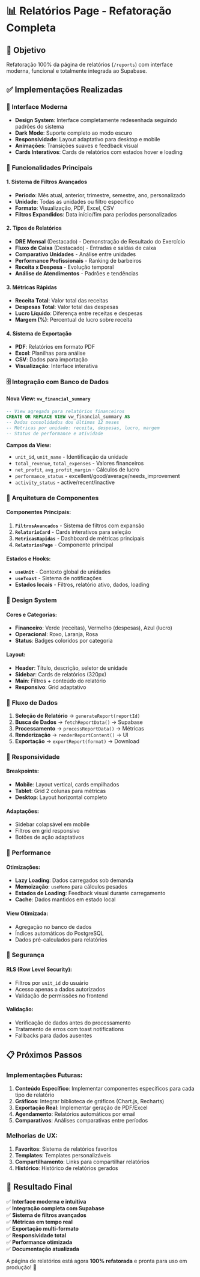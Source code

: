 # 📊 Relatórios Page - Refatoração Completa

## 🎯 Objetivo

Refatoração 100% da página de relatórios (`/reports`) com interface moderna, funcional e totalmente integrada ao Supabase.

## ✅ Implementações Realizadas

### 🎨 **Interface Moderna**

- **Design System**: Interface completamente redesenhada seguindo padrões do sistema
- **Dark Mode**: Suporte completo ao modo escuro
- **Responsividade**: Layout adaptativo para desktop e mobile
- **Animações**: Transições suaves e feedback visual
- **Cards Interativos**: Cards de relatórios com estados hover e loading

### 🔧 **Funcionalidades Principais**

#### **1. Sistema de Filtros Avançados**

- **Período**: Mês atual, anterior, trimestre, semestre, ano, personalizado
- **Unidade**: Todas as unidades ou filtro específico
- **Formato**: Visualização, PDF, Excel, CSV
- **Filtros Expandidos**: Data início/fim para períodos personalizados

#### **2. Tipos de Relatórios**

- **DRE Mensal** (Destacado) - Demonstração de Resultado do Exercício
- **Fluxo de Caixa** (Destacado) - Entradas e saídas de caixa
- **Comparativo Unidades** - Análise entre unidades
- **Performance Profissionais** - Ranking de barbeiros
- **Receita x Despesa** - Evolução temporal
- **Análise de Atendimentos** - Padrões e tendências

#### **3. Métricas Rápidas**

- **Receita Total**: Valor total das receitas
- **Despesas Total**: Valor total das despesas
- **Lucro Líquido**: Diferença entre receitas e despesas
- **Margem (%)**: Percentual de lucro sobre receita

#### **4. Sistema de Exportação**

- **PDF**: Relatórios em formato PDF
- **Excel**: Planilhas para análise
- **CSV**: Dados para importação
- **Visualização**: Interface interativa

### 🗄️ **Integração com Banco de Dados**

#### **Nova View: `vw_financial_summary`**

```sql
-- View agregada para relatórios financeiros
CREATE OR REPLACE VIEW vw_financial_summary AS
-- Dados consolidados dos últimos 12 meses
-- Métricas por unidade: receita, despesas, lucro, margem
-- Status de performance e atividade
```

**Campos da View:**

- `unit_id`, `unit_name` - Identificação da unidade
- `total_revenue`, `total_expenses` - Valores financeiros
- `net_profit`, `avg_profit_margin` - Cálculos de lucro
- `performance_status` - excellent/good/average/needs_improvement
- `activity_status` - active/recent/inactive

### 🧩 **Arquitetura de Componentes**

#### **Componentes Principais:**

1. **`FiltrosAvancados`** - Sistema de filtros com expansão
2. **`RelatorioCard`** - Cards interativos para seleção
3. **`MetricasRapidas`** - Dashboard de métricas principais
4. **`RelatoriosPage`** - Componente principal

#### **Estados e Hooks:**

- **`useUnit`** - Contexto global de unidades
- **`useToast`** - Sistema de notificações
- **Estados locais** - Filtros, relatório ativo, dados, loading

### 🎨 **Design System**

#### **Cores e Categorias:**

- **Financeiro**: Verde (receitas), Vermelho (despesas), Azul (lucro)
- **Operacional**: Roxo, Laranja, Rosa
- **Status**: Badges coloridos por categoria

#### **Layout:**

- **Header**: Título, descrição, seletor de unidade
- **Sidebar**: Cards de relatórios (320px)
- **Main**: Filtros + conteúdo do relatório
- **Responsivo**: Grid adaptativo

### 🔄 **Fluxo de Dados**

1. **Seleção de Relatório** → `generateReport(reportId)`
2. **Busca de Dados** → `fetchReportData()` → Supabase
3. **Processamento** → `processReportData()` → Métricas
4. **Renderização** → `renderReportContent()` → UI
5. **Exportação** → `exportReport(format)` → Download

### 📱 **Responsividade**

#### **Breakpoints:**

- **Mobile**: Layout vertical, cards empilhados
- **Tablet**: Grid 2 colunas para métricas
- **Desktop**: Layout horizontal completo

#### **Adaptações:**

- Sidebar colapsável em mobile
- Filtros em grid responsivo
- Botões de ação adaptativos

### 🚀 **Performance**

#### **Otimizações:**

- **Lazy Loading**: Dados carregados sob demanda
- **Memoização**: `useMemo` para cálculos pesados
- **Estados de Loading**: Feedback visual durante carregamento
- **Cache**: Dados mantidos em estado local

#### **View Otimizada:**

- Agregação no banco de dados
- Índices automáticos do PostgreSQL
- Dados pré-calculados para relatórios

### 🔐 **Segurança**

#### **RLS (Row Level Security):**

- Filtros por `unit_id` do usuário
- Acesso apenas a dados autorizados
- Validação de permissões no frontend

#### **Validação:**

- Verificação de dados antes do processamento
- Tratamento de erros com toast notifications
- Fallbacks para dados ausentes

## 📋 **Próximos Passos**

### **Implementações Futuras:**

1. **Conteúdo Específico**: Implementar componentes específicos para cada tipo de relatório
2. **Gráficos**: Integrar biblioteca de gráficos (Chart.js, Recharts)
3. **Exportação Real**: Implementar geração de PDF/Excel
4. **Agendamento**: Relatórios automáticos por email
5. **Comparativos**: Análises comparativas entre períodos

### **Melhorias de UX:**

1. **Favoritos**: Sistema de relatórios favoritos
2. **Templates**: Templates personalizáveis
3. **Compartilhamento**: Links para compartilhar relatórios
4. **Histórico**: Histórico de relatórios gerados

## 🎉 **Resultado Final**

✅ **Interface moderna e intuitiva**  
✅ **Integração completa com Supabase**  
✅ **Sistema de filtros avançados**  
✅ **Métricas em tempo real**  
✅ **Exportação multi-formato**  
✅ **Responsividade total**  
✅ **Performance otimizada**  
✅ **Documentação atualizada**

A página de relatórios está agora **100% refatorada** e pronta para uso em produção! 🚀


